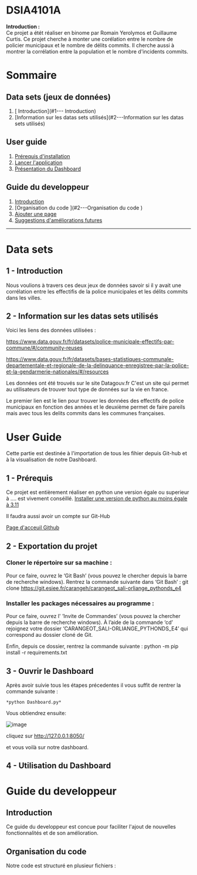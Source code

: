 # DSIA4101A

**Introduction :**  
Ce projet a étét réaliser en binome par Romain Yerolymos et Guillaume Curtis. 
Ce projet cherche à monter une corélation entre le nombre de policier municipaux et le nombre de délits commits. Il cherche aussi à montrer la corrélation entre la population et le nombre d'incidents commits.

# Sommaire 

## Data sets (jeux de données)
1. [ Introduction](#1--- Introduction)
2. [Information sur les datas sets utilisés](#2---Information sur les datas sets utilisés)

## User guide
1. [Prérequis d'installation](#1---Prérequis-dinstallation)
2. [Lancer l'application](#2---Lancer-lapplication)
3. [Présentation du Dashboard](#3---Présentation-du-dashboard)

## Guide du developpeur
1. [Introduction](#1---Introduction)
2. [Organisation du code ](#2---Organisation du code )
3. [Ajouter une page](#3---Ajouter-une-page)
4. [Suggestions d'améliorations futures](#4---Suggestions-daméliorations-futures)
---

# Data sets

## 1 - Introduction

Nous voulions à travers ces deux jeux de données savoir si il y avait une corrélation entre les effectifis de la police municipales et les délits commits dans les villes. 

## 2 - Information sur les datas sets utilisés

Voici les liens des données utilisées :

https://www.data.gouv.fr/fr/datasets/police-municipale-effectifs-par-commune/#/community-reuses

https://www.data.gouv.fr/fr/datasets/bases-statistiques-communale-departementale-et-regionale-de-la-delinquance-enregistree-par-la-police-et-la-gendarmerie-nationales/#/resources

Les données ont été trouvés sur le site Datagouv.fr
C'est un site qui permet au utilisateurs de trouver tout type de données sur la vie en france.

Le premier lien est le lien pour trouver les données des effectifs de police municipaux en fonction des années et le deuxième permet de faire pareils mais avec tous les delits commits dans les communes françaises.

# User Guide 

Cette partie est destinée à l'importation de tous les fihier depuis Git-hub et à la visualisation de notre Dashboard.

## 1 - Prérequis 

Ce projet est entièrement réaliser en python une version égale ou superieur à  .... est vivement conséillé.
[Installer une version de python au moins égale à 3.11](https://www.python.org/downloads/)

Il faudra aussi avoir un compte sur Git-Hub

[Page d'acceuil Github](https://github.com/)

## 2 - Exportation du projet 


### Cloner le répertoire sur sa machine :
Pour ce faire, ouvrez le ‘Git Bash’ (vous pouvez le chercher depuis la barre
de recherche windows). Rentrez la commande suivante dans ‘Git Bash’ :
git clone https://git.esiee.fr/carangeh/carangeot_sali-orliange_pythonds_e4



### Installer les packages nécessaires au programme :

Pour ce faire, ouvrez l' ’Invite de Commandes’ (vous pouvez la chercher
depuis la barre de recherche windows). À l’aide de la commande ‘cd’ rejoignez
votre dossier ‘CARANGEOT_SALI-ORLIANGE_PYTHONDS_E4’ qui correspond au dossier
cloné de Git.

Enfin, depuis ce dossier, rentrez la commande suivante : 
python -m pip install -r requirements.txt

## 3 - Ouvrir le Dashboard 


Après avoir suivie tous les étapes précedentes il vous suffit de rentrer la commande suivante  :

```
*python Dashboard.py*
```

Vous obtiendrez ensuite:

![image](https://github.com/user-attachments/assets/4a72750f-7073-4ec3-b40f-f7d8777f0cbc)

cliquez sur http://127.0.0.1:8050/

et vous voilà sur notre dashboard.

## 4 - Utilisation du Dashboard 





# Guide du developpeur 

## Introduction 

Ce guide du developpeur est concue pour faciliter l'ajout de nouvelles fonctionnalités et de son amélioration.

## Organisation du code 

Notre code est structuré en plusieur fichiers :










